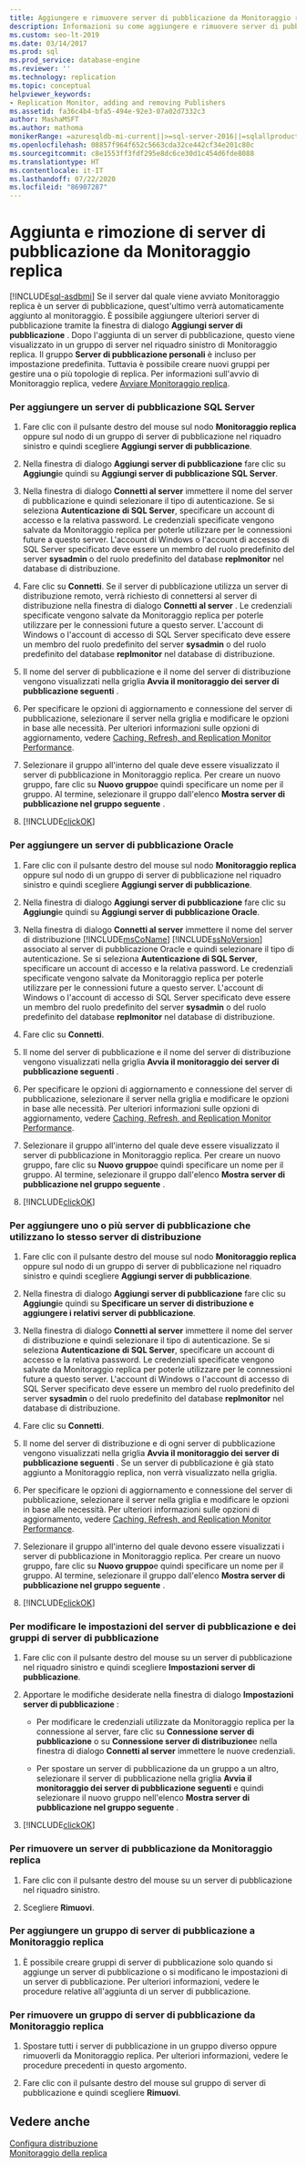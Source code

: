 ```yaml
---
title: Aggiungere e rimuovere server di pubblicazione da Monitoraggio replica (SSMS)
description: Informazioni su come aggiungere e rimuovere server di pubblicazione da Monitoraggio replica in SQL Server Management Studio (SSMS).
ms.custom: seo-lt-2019
ms.date: 03/14/2017
ms.prod: sql
ms.prod_service: database-engine
ms.reviewer: ''
ms.technology: replication
ms.topic: conceptual
helpviewer_keywords:
- Replication Monitor, adding and removing Publishers
ms.assetid: fa36c4b4-bfa5-494e-92e3-07a02d7332c3
author: MashaMSFT
ms.author: mathoma
monikerRange: =azuresqldb-mi-current||>=sql-server-2016||=sqlallproducts-allversions
ms.openlocfilehash: 08857f964f652c5663cda32ce442cf34e201c80c
ms.sourcegitcommit: c8e1553ff3fdf295e8dc6ce30d1c454d6fde8088
ms.translationtype: HT
ms.contentlocale: it-IT
ms.lasthandoff: 07/22/2020
ms.locfileid: "86907287"
---
```

# <a name="add-and-remove-publishers-from-replication-monitor"></a>Aggiunta e rimozione di server di pubblicazione da Monitoraggio replica
[!INCLUDE[sql-asdbmi](../../../includes/applies-to-version/sql-asdbmi.md)]
  Se il server dal quale viene avviato Monitoraggio replica è un server di pubblicazione, quest'ultimo verrà automaticamente aggiunto al monitoraggio. È possibile aggiungere ulteriori server di pubblicazione tramite la finestra di dialogo **Aggiungi server di pubblicazione** . Dopo l'aggiunta di un server di pubblicazione, questo viene visualizzato in un gruppo di server nel riquadro sinistro di Monitoraggio replica. Il gruppo **Server di pubblicazione personali** è incluso per impostazione predefinita. Tuttavia è possibile creare nuovi gruppi per gestire una o più topologie di replica. Per informazioni sull'avvio di Monitoraggio replica, vedere [Avviare Monitoraggio replica](../../../relational-databases/replication/monitor/start-the-replication-monitor.md).  
  
### <a name="to-add-a-sql-server-publisher"></a>Per aggiungere un server di pubblicazione SQL Server  
  
1.  Fare clic con il pulsante destro del mouse sul nodo **Monitoraggio replica** oppure sul nodo di un gruppo di server di pubblicazione nel riquadro sinistro e quindi scegliere **Aggiungi server di pubblicazione**.  
  
2.  Nella finestra di dialogo **Aggiungi server di pubblicazione** fare clic su **Aggiungi**e quindi su **Aggiungi server di pubblicazione SQL Server**.  
  
3.  Nella finestra di dialogo **Connetti al server** immettere il nome del server di pubblicazione e quindi selezionare il tipo di autenticazione. Se si seleziona **Autenticazione di SQL Server**, specificare un account di accesso e la relativa password. Le credenziali specificate vengono salvate da Monitoraggio replica per poterle utilizzare per le connessioni future a questo server. L'account di Windows o l'account di accesso di SQL Server specificato deve essere un membro del ruolo predefinito del server **sysadmin** o del ruolo predefinito del database **replmonitor** nel database di distribuzione.  
  
4.  Fare clic su **Connetti**. Se il server di pubblicazione utilizza un server di distribuzione remoto, verrà richiesto di connettersi al server di distribuzione nella finestra di dialogo **Connetti al server** . Le credenziali specificate vengono salvate da Monitoraggio replica per poterle utilizzare per le connessioni future a questo server. L'account di Windows o l'account di accesso di SQL Server specificato deve essere un membro del ruolo predefinito del server **sysadmin** o del ruolo predefinito del database **replmonitor** nel database di distribuzione.  
  
5.  Il nome del server di pubblicazione e il nome del server di distribuzione vengono visualizzati nella griglia **Avvia il monitoraggio dei server di pubblicazione seguenti** .  
  
6.  Per specificare le opzioni di aggiornamento e connessione del server di pubblicazione, selezionare il server nella griglia e modificare le opzioni in base alle necessità. Per ulteriori informazioni sulle opzioni di aggiornamento, vedere [Caching, Refresh, and Replication Monitor Performance](../../../relational-databases/replication/monitor/caching-refresh-and-replication-monitor-performance.md).  
  
7.  Selezionare il gruppo all'interno del quale deve essere visualizzato il server di pubblicazione in Monitoraggio replica. Per creare un nuovo gruppo, fare clic su **Nuovo gruppo**e quindi specificare un nome per il gruppo. Al termine, selezionare il gruppo dall'elenco **Mostra server di pubblicazione nel gruppo seguente** .  
  
8.  [!INCLUDE[clickOK](../../../includes/clickok-md.md)]  
  
### <a name="to-add-an-oracle-publisher"></a>Per aggiungere un server di pubblicazione Oracle  
  
1.  Fare clic con il pulsante destro del mouse sul nodo **Monitoraggio replica** oppure sul nodo di un gruppo di server di pubblicazione nel riquadro sinistro e quindi scegliere **Aggiungi server di pubblicazione**.  
  
2.  Nella finestra di dialogo **Aggiungi server di pubblicazione** fare clic su **Aggiungi**e quindi su **Aggiungi server di pubblicazione Oracle**.  
  
3.  Nella finestra di dialogo **Connetti al server** immettere il nome del server di distribuzione [!INCLUDE[msCoName](../../../includes/msconame-md.md)] [!INCLUDE[ssNoVersion](../../../includes/ssnoversion-md.md)] associato al server di pubblicazione Oracle e quindi selezionare il tipo di autenticazione. Se si seleziona **Autenticazione di SQL Server**, specificare un account di accesso e la relativa password. Le credenziali specificate vengono salvate da Monitoraggio replica per poterle utilizzare per le connessioni future a questo server. L'account di Windows o l'account di accesso di SQL Server specificato deve essere un membro del ruolo predefinito del server **sysadmin** o del ruolo predefinito del database **replmonitor** nel database di distribuzione.  
  
4.  Fare clic su **Connetti**.  
  
5.  Il nome del server di pubblicazione e il nome del server di distribuzione vengono visualizzati nella griglia **Avvia il monitoraggio dei server di pubblicazione seguenti** .  
  
6.  Per specificare le opzioni di aggiornamento e connessione del server di pubblicazione, selezionare il server nella griglia e modificare le opzioni in base alle necessità. Per ulteriori informazioni sulle opzioni di aggiornamento, vedere [Caching, Refresh, and Replication Monitor Performance](../../../relational-databases/replication/monitor/caching-refresh-and-replication-monitor-performance.md).  
  
7.  Selezionare il gruppo all'interno del quale deve essere visualizzato il server di pubblicazione in Monitoraggio replica. Per creare un nuovo gruppo, fare clic su **Nuovo gruppo**e quindi specificare un nome per il gruppo. Al termine, selezionare il gruppo dall'elenco **Mostra server di pubblicazione nel gruppo seguente** .  
  
8.  [!INCLUDE[clickOK](../../../includes/clickok-md.md)]  
  
### <a name="to-add-one-or-more-publishers-that-use-the-same-distributor"></a>Per aggiungere uno o più server di pubblicazione che utilizzano lo stesso server di distribuzione  
  
1.  Fare clic con il pulsante destro del mouse sul nodo **Monitoraggio replica** oppure sul nodo di un gruppo di server di pubblicazione nel riquadro sinistro e quindi scegliere **Aggiungi server di pubblicazione**.  
  
2.  Nella finestra di dialogo **Aggiungi server di pubblicazione** fare clic su **Aggiungi**e quindi su **Specificare un server di distribuzione e aggiungere i relativi server di pubblicazione**.  
  
3.  Nella finestra di dialogo **Connetti al server** immettere il nome del server di distribuzione e quindi selezionare il tipo di autenticazione. Se si seleziona **Autenticazione di SQL Server**, specificare un account di accesso e la relativa password. Le credenziali specificate vengono salvate da Monitoraggio replica per poterle utilizzare per le connessioni future a questo server. L'account di Windows o l'account di accesso di SQL Server specificato deve essere un membro del ruolo predefinito del server **sysadmin** o del ruolo predefinito del database **replmonitor** nel database di distribuzione.  
  
4.  Fare clic su **Connetti**.  
  
5.  Il nome del server di distribuzione e di ogni server di pubblicazione vengono visualizzati nella griglia **Avvia il monitoraggio dei server di pubblicazione seguenti** . Se un server di pubblicazione è già stato aggiunto a Monitoraggio replica, non verrà visualizzato nella griglia.  
  
6.  Per specificare le opzioni di aggiornamento e connessione del server di pubblicazione, selezionare il server nella griglia e modificare le opzioni in base alle necessità. Per ulteriori informazioni sulle opzioni di aggiornamento, vedere [Caching, Refresh, and Replication Monitor Performance](../../../relational-databases/replication/monitor/caching-refresh-and-replication-monitor-performance.md).  
  
7.  Selezionare il gruppo all'interno del quale devono essere visualizzati i server di pubblicazione in Monitoraggio replica. Per creare un nuovo gruppo, fare clic su **Nuovo gruppo**e quindi specificare un nome per il gruppo. Al termine, selezionare il gruppo dall'elenco **Mostra server di pubblicazione nel gruppo seguente** .  
  
8.  [!INCLUDE[clickOK](../../../includes/clickok-md.md)]  
  
### <a name="to-modify-settings-for-the-publisher-and-publisher-groups"></a>Per modificare le impostazioni del server di pubblicazione e dei gruppi di server di pubblicazione  
  
1.  Fare clic con il pulsante destro del mouse su un server di pubblicazione nel riquadro sinistro e quindi scegliere **Impostazioni server di pubblicazione**.  
  
2.  Apportare le modifiche desiderate nella finestra di dialogo **Impostazioni server di pubblicazione** :  
  
    -   Per modificare le credenziali utilizzate da Monitoraggio replica per la connessione al server, fare clic su **Connessione server di pubblicazione** o su **Connessione server di distribuzione**e nella finestra di dialogo **Connetti al server** immettere le nuove credenziali.  
  
    -   Per spostare un server di pubblicazione da un gruppo a un altro, selezionare il server di pubblicazione nella griglia **Avvia il monitoraggio dei server di pubblicazione seguenti** e quindi selezionare il nuovo gruppo nell'elenco **Mostra server di pubblicazione nel gruppo seguente** .  
  
3.  [!INCLUDE[clickOK](../../../includes/clickok-md.md)]  
  
### <a name="to-remove-a-publisher-from-replication-monitor"></a>Per rimuovere un server di pubblicazione da Monitoraggio replica  
  
1.  Fare clic con il pulsante destro del mouse su un server di pubblicazione nel riquadro sinistro.  
  
2.  Scegliere **Rimuovi**.  
  
### <a name="to-add-a-publisher-group-to-replication-monitor"></a>Per aggiungere un gruppo di server di pubblicazione a Monitoraggio replica  
  
1.  È possibile creare gruppi di server di pubblicazione solo quando si aggiunge un server di pubblicazione o si modificano le impostazioni di un server di pubblicazione. Per ulteriori informazioni, vedere le procedure relative all'aggiunta di un server di pubblicazione.  
  
### <a name="to-remove-a-publisher-group-from-replication-monitor"></a>Per rimuovere un gruppo di server di pubblicazione da Monitoraggio replica  
  
1.  Spostare tutti i server di pubblicazione in un gruppo diverso oppure rimuoverli da Monitoraggio replica. Per ulteriori informazioni, vedere le procedure precedenti in questo argomento.  
  
2.  Fare clic con il pulsante destro del mouse sul gruppo di server di pubblicazione e quindi scegliere **Rimuovi**.  
  
## <a name="see-also"></a>Vedere anche  
 [Configura distribuzione](../../../relational-databases/replication/configure-distribution.md)   
 [Monitoraggio della replica](../../../relational-databases/replication/monitor/monitoring-replication.md)  
  
  
